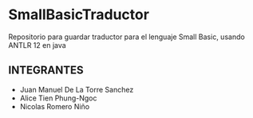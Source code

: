 # SmallBasicTraductor

Repositorio para guardar traductor para el lenguaje Small Basic, usando ANTLR 12 en java

## INTEGRANTES

* Juan Manuel De La Torre Sanchez
* Alice Tien Phung-Ngoc
* Nicolas Romero Niño
